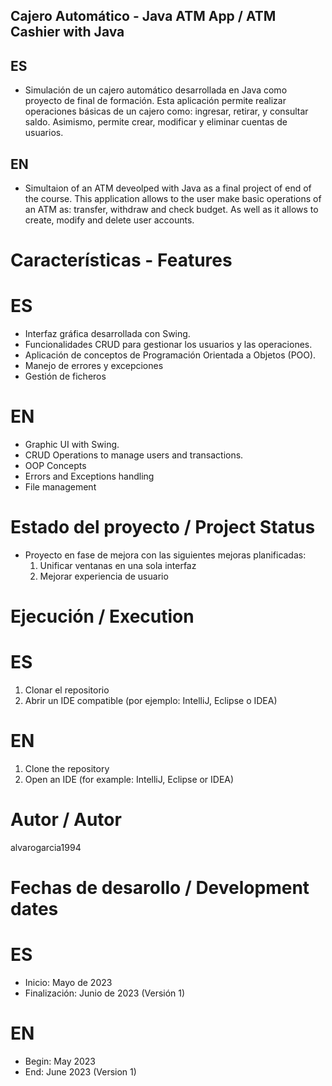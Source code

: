 ## Cajero Automático - Java ATM App / ATM Cashier with Java
## ES
- Simulación de un cajero automático desarrollada en Java como proyecto de final de formación. Esta aplicación permite realizar operaciones básicas de un cajero como: ingresar, retirar, y consultar saldo. Asimismo, permite crear, modificar y eliminar cuentas de usuarios.

## EN
- Simultaion of an ATM deveolped with Java as a final project of end of the course. This application allows to the user make basic operations of an ATM as: transfer, withdraw and check budget. As well as it allows to create, modify and delete user accounts.

# Características - Features
# ES
- Interfaz gráfica desarrollada con Swing.
- Funcionalidades CRUD para gestionar los usuarios y las operaciones.
- Aplicación de conceptos de Programación Orientada a Objetos (POO).
- Manejo de errores y excepciones
- Gestión de ficheros

# EN
- Graphic UI with Swing.
- CRUD Operations to manage users and transactions.
- OOP Concepts
- Errors and Exceptions handling
- File management

# Estado del proyecto / Project Status
- Proyecto en fase de mejora con las siguientes mejoras planificadas:
  1) Unificar ventanas en una sola interfaz
  2) Mejorar experiencia de usuario

# Ejecución / Execution
# ES
1. Clonar el repositorio
2. Abrir un IDE compatible (por ejemplo: IntelliJ, Eclipse o IDEA)

# EN
1. Clone the repository
2. Open an IDE (for example: IntelliJ, Eclipse or IDEA)

# Autor / Autor
alvarogarcia1994

# Fechas de desarollo / Development dates
# ES
- Inicio: Mayo de 2023
- Finalización: Junio de 2023 (Versión 1)

# EN
- Begin: May 2023
- End: June 2023 (Version 1)
